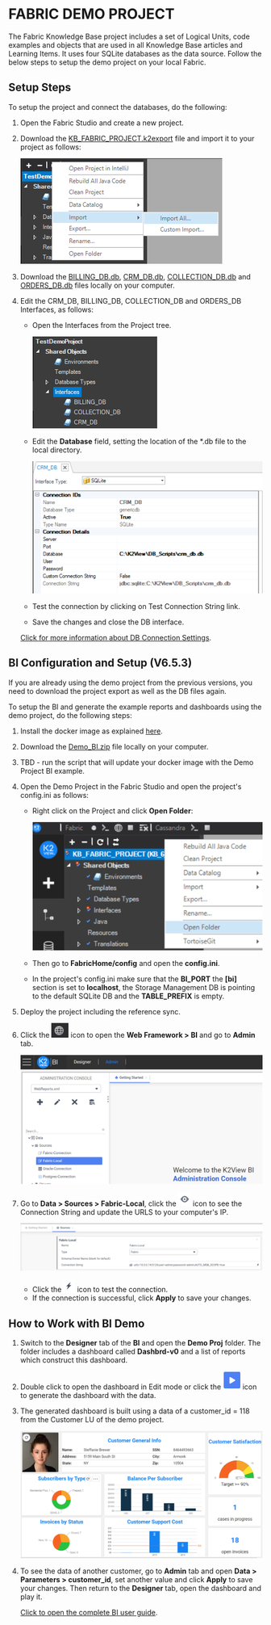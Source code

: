 # FABRIC DEMO PROJECT 

The Fabric Knowledge Base project includes a set of Logical Units, code examples and objects that are used in all Knowledge Base articles and Learning Items. It uses four SQLite databases as the data source. Follow the below steps to setup the demo project on your local Fabric.

## Setup Steps

To setup the project and connect the databases, do the following:

1. Open the Fabric Studio and create a new project.

2. Download the [KB_FABRIC_PROJECT.k2export](KB_FABRIC_PROJECT.k2export) file and import it to your project as follows:

    ![image](images/demo_proj_01.PNG)

3. Download the [BILLING_DB.db](Demo_sources/billing_db.db), [CRM_DB.db](Demo_sources/crm_db.db), [COLLECTION_DB.db](Demo_sources/collection_db.db) and [ORDERS_DB.db](Demo_sources/orders_db.db) files locally on your computer.

4. Edit the CRM_DB, BILLING_DB, COLLECTION_DB and ORDERS_DB Interfaces, as follows:
    - Open the Interfaces from the Project tree.

      ![image](images/demo_proj_02.PNG)

    - Edit the **Database** field, setting the location of the *.db file to the local directory.

      ![image](images/demo_proj_03.PNG)

    - Test the connection by clicking on Test Connection String link. 

    - Save the changes and close the DB interface.

    [Click for more information about DB Connection Settings](/articles/05_DB_interfaces/03_DB_interfaces_overview.md).


## BI Configuration and Setup (V6.5.3)

If you are already using the demo project from the previous versions, you need to download the project export as well as the DB files again.

To setup the BI and generate the example reports and dashboards using the demo project, do the following steps:

1. Install the docker image as explained [here](/articles/38_bi_integration/01_Installation.md).

2. Download the [Demo_BI.zip](Demo_sources/Demo_BI.zip) file locally on your computer.

3. TBD - run the script that will update your docker image with the Demo Project BI example.

4. Open the Demo Project in the Fabric Studio and open the project's config.ini as follows:

   * Right click on the Project and click **Open Folder**:

     ![img](images/open_folder.PNG)

   * Then go to **FabricHome/config** and open the **config.ini**.

   * In the project's config.ini make sure that the **BI_PORT** the **[bi]** section is set to **localhost**, the Storage Management DB is pointing to the default SQLite DB and the **TABLE_PREFIX** is empty.

5. Deploy the project including the reference sync. 

6. Click the ![img](images/web_fr.PNG) icon to open the **Web Framework > BI** and go to **Admin** tab.

   ![img](images/bi_admin.PNG)

7. Go to **Data > Sources > Fabric-Local**, click the ![img](images/eye.PNG) icon to see the Connection String and update the URLS to your computer's IP. 

   ![img](images/fabric_local.PNG)

   * Click the ![img](images/test_con.PNG) icon to test the connection.
   * If the connection is successful, click **Apply** to save your changes.

## How to Work with BI Demo

1. Switch to the **Designer** tab of the **BI** and open the **Demo Proj** folder. The folder includes a dashboard called **Dashbrd-v0** and a list of reports which construct this dashboard.

2. Double click to open the dashboard in Edit mode or click the ![img](images/play.PNG) icon to generate the dashboard with the data. 

3. The generated dashboard is built using a data of a customer_id = 118 from the Customer LU of the demo project. 

   ![img](images/dashboard.PNG)

4. To see the data of another customer, go to **Admin** tab and open **Data > Parameters > customer_id**, set another value and click **Apply** to save your changes. Then return to the **Designer** tab, open the dashboard and play it.



    [Click to open the complete BI user guide](/articles/38_bi_integration/README.md).
